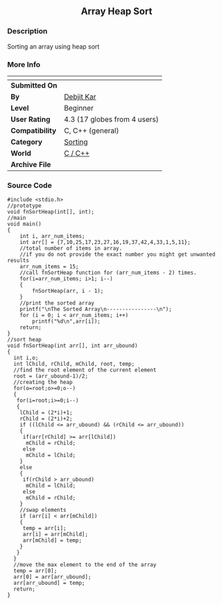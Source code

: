 ﻿<div align="center">

## Array Heap Sort


</div>

### Description

Sorting an array using heap sort
 
### More Info
 


<span>             |<span>
---                |---
**Submitted On**   |
**By**             |[Debjit Kar](https://github.com/Planet-Source-Code/PSCIndex/blob/master/ByAuthor/debjit-kar.md)
**Level**          |Beginner
**User Rating**    |4.3 (17 globes from 4 users)
**Compatibility**  |C, C\+\+ \(general\)
**Category**       |[Sorting](https://github.com/Planet-Source-Code/PSCIndex/blob/master/ByCategory/sorting__3-24.md)
**World**          |[C / C\+\+](https://github.com/Planet-Source-Code/PSCIndex/blob/master/ByWorld/c-c.md)
**Archive File**   |[](https://github.com/Planet-Source-Code/debjit-kar-array-heap-sort__3-9538/archive/master.zip)





### Source Code

```
#include <stdio.h>
//prototype
void fnSortHeap(int[], int);
//main
void main()
{
	int i, arr_num_items;
	int arr[] = {7,10,25,17,23,27,16,19,37,42,4,33,1,5,11};
	//total number of items in array.
	//if you do not provide the exact number you might get unwanted results
	arr_num_items = 15;
	//call fnSortHeap function for (arr_num_items - 2) times.
	for(i=arr_num_items; i>1; i--)
	{
		fnSortHeap(arr, i - 1);
	}
	//print the sorted array
	printf("\nThe Sorted Array\n----------------\n");
	for (i = 0; i < arr_num_items; i++)
		printf("%d\n",arr[i]);
	return;
}
//sort heap
void fnSortHeap(int arr[], int arr_ubound)
{
  int i,o;
  int lChild, rChild, mChild, root, temp;
  //find the root element of the current element
  root = (arr_ubound-1)/2;
  //creating the heap
  for(o=root;o>=0;o--)
  {
   for(i=root;i>=0;i--)
   {
    lChild = (2*i)+1;
    rChild = (2*i)+2;
	if ((lChild <= arr_ubound) && (rChild <= arr_ubound))
    {
     if(arr[rChild] >= arr[lChild])
      mChild = rChild;
     else
      mChild = lChild;
    }
    else
    {
     if(rChild > arr_ubound)
      mChild = lChild;
     else
      mChild = rChild;
    }
    //swap elements
    if (arr[i] < arr[mChild])
    {
     temp = arr[i];
     arr[i] = arr[mChild];
     arr[mChild] = temp;
    }
   }
  }
  //move the max element to the end of the array
  temp = arr[0];
  arr[0] = arr[arr_ubound];
  arr[arr_ubound] = temp;
  return;
}
```


